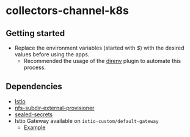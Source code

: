 # collectors-channel-k8s

## Getting started
  - Replace the environment variables (started with _$_) with the desired values before using the apps.
    - Recommended the usage of the [direnv](https://direnv.net/) plugin to automate this process.

## Dependencies
  - [Istio](https://istio.io/)
  - [nfs-subdir-external-provisioner](https://github.com/kubernetes-sigs/nfs-subdir-external-provisioner)
  - [sealed-secrets](https://github.com/bitnami-labs/sealed-secrets)
  - Istio Gateway available on `istio-custom/default-gateway`
    - [Example](https://github.com/pjosalgado/homelab-templates/blob/main/Kubernetes/Infraestructure/Istio/gateways.yaml)

